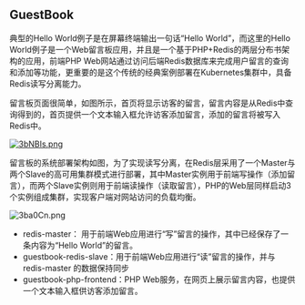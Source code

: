 ## GuestBook

典型的Hello World例子是在屏幕终端输出一句话“Hello World”，而这里的Hello World例子是一个Web留言板应用，并且是一个基于PHP+Redis的两层分布书架构的应用，前端PHP Web网站通过访问后端Redis数据库来完成用户留言的查询和添加等功能，更重要的是这个传统的经典案例部署在Kubernetes集群中，具备Redis读写分离能力。

留言板页面很简单，如图所示，首页将显示访客的留言，留言内容是从Redis中查询得到的，首页提供一个文本输入框允许访客添加留言，添加的留言将被写入Redis中。

[![3bNBIs.png](https://s2.ax1x.com/2020/03/06/3bNBIs.png)](https://imgchr.com/i/3bNBIs)

留言板的系统部署架构如图，为了实现读写分离，在Redis层采用了一个Master与两个Slave的高可用集群模式进行部署，其中Master实例用于前端写操作（添加留言），而两个Slave实例则用于前端读操作（读取留言），PHP的Web层同样启动3个实例组成集群，实现客户端对网站访问的负载均衡。

![3ba0Cn.png](https://s2.ax1x.com/2020/03/06/3ba0Cn.png)

- redis-master： 用于前端Web应用进行“写”留言的操作，其中已经保存了一条内容为“Hello World”的留言。
- guestbook-redis-slave：用于前端Web应用进行“读”留言的操作，并与 redis-master 的数据保持同步
- guestbook-php-frontend：PHP Web服务，在网页上展示留言内容，也提供一个文本输入框供访客添加留言。
